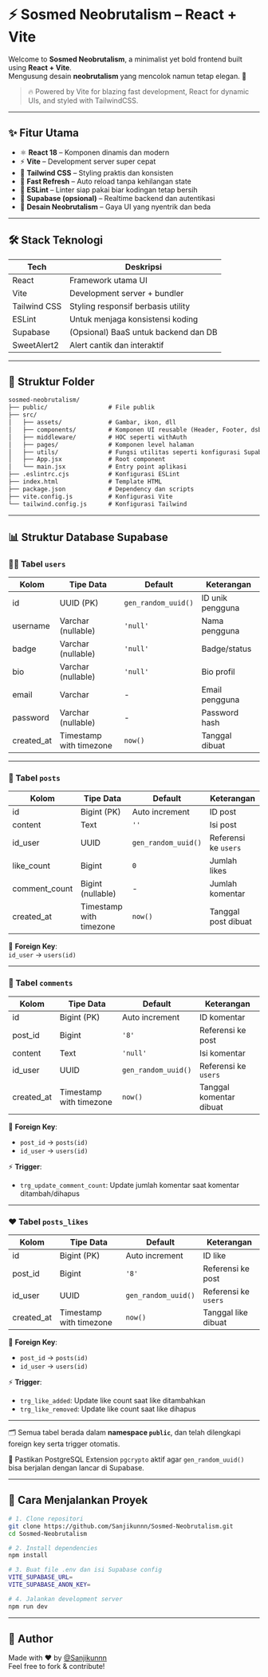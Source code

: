 # ⚡ Sosmed Neobrutalism – React + Vite

Welcome to **Sosmed Neobrutalism**, a minimalist yet bold frontend built using **React + Vite**.  
Mengusung desain **neobrutalism** yang mencolok namun tetap elegan. 🚀

> 🔥 Powered by Vite for blazing fast development, React for dynamic UIs, and styled with TailwindCSS.

---

## ✨ Fitur Utama

- ⚛️ **React 18** – Komponen dinamis dan modern
- ⚡ **Vite** – Development server super cepat
- 💨 **Tailwind CSS** – Styling praktis dan konsisten
- 🔁 **Fast Refresh** – Auto reload tanpa kehilangan state
- 🧹 **ESLint** – Linter siap pakai biar kodingan tetap bersih
- 🔐 **Supabase (opsional)** – Realtime backend dan autentikasi
- 🎨 **Desain Neobrutalism** – Gaya UI yang nyentrik dan beda

---

## 🛠️ Stack Teknologi

| Tech         | Deskripsi                            |
|--------------|----------------------------------------|
| React        | Framework utama UI                    |
| Vite         | Development server + bundler          |
| Tailwind CSS | Styling responsif berbasis utility    |
| ESLint       | Untuk menjaga konsistensi koding      |
| Supabase     | (Opsional) BaaS untuk backend dan DB  |
| SweetAlert2  | Alert cantik dan interaktif           |

---

## 📁 Struktur Folder

```txt
sosmed-neobrutalism/
├── public/                 # File publik
├── src/
│   ├── assets/             # Gambar, ikon, dll
│   ├── components/         # Komponen UI reusable (Header, Footer, dsb)
│   ├── middleware/         # HOC seperti withAuth
│   ├── pages/              # Komponen level halaman
│   ├── utils/              # Fungsi utilitas seperti konfigurasi Supabase
│   ├── App.jsx             # Root component
│   └── main.jsx            # Entry point aplikasi
├── .eslintrc.cjs           # Konfigurasi ESLint
├── index.html              # Template HTML
├── package.json            # Dependency dan scripts
├── vite.config.js          # Konfigurasi Vite
└── tailwind.config.js      # Konfigurasi Tailwind
```

---

## 📊 Struktur Database Supabase

### 🧑‍💻 Tabel `users`

| Kolom      | Tipe Data               | Default              | Keterangan          |
|------------|-------------------------|----------------------|---------------------|
| id         | UUID (PK)              | `gen_random_uuid()`  | ID unik pengguna    |
| username   | Varchar (nullable)      | `'null'`             | Nama pengguna       |
| badge      | Varchar (nullable)      | `'null'`             | Badge/status        |
| bio        | Varchar (nullable)      | `'null'`             | Bio profil          |
| email      | Varchar                 | -                    | Email pengguna      |
| password   | Varchar (nullable)      | -                    | Password hash       |
| created_at | Timestamp with timezone | `now()`              | Tanggal dibuat      |

---

### 📝 Tabel `posts`

| Kolom         | Tipe Data               | Default            | Keterangan               |
|---------------|-------------------------|--------------------|---------------------------|
| id            | Bigint (PK)             | Auto increment     | ID post                  |
| content       | Text                    | `''`               | Isi post                 |
| id_user       | UUID                    | `gen_random_uuid()`| Referensi ke `users`     |
| like_count    | Bigint                  | `0`                | Jumlah likes             |
| comment_count | Bigint (nullable)       | -                  | Jumlah komentar          |
| created_at    | Timestamp with timezone | `now()`            | Tanggal post dibuat      |

🔗 **Foreign Key**:  
`id_user` → `users(id)`

---

### 💬 Tabel `comments`

| Kolom      | Tipe Data               | Default              | Keterangan                  |
|------------|-------------------------|----------------------|------------------------------|
| id         | Bigint (PK)             | Auto increment       | ID komentar                  |
| post_id    | Bigint                  | `'8'`                | Referensi ke post            |
| content    | Text                    | `'null'`             | Isi komentar                 |
| id_user    | UUID                    | `gen_random_uuid()`  | Referensi ke `users`         |
| created_at | Timestamp with timezone | `now()`              | Tanggal komentar dibuat      |

🔗 **Foreign Key**:
- `post_id` → `posts(id)`
- `id_user` → `users(id)`

⚡ **Trigger**:
- `trg_update_comment_count`: Update jumlah komentar saat komentar ditambah/dihapus

---

### ❤️ Tabel `posts_likes`

| Kolom      | Tipe Data               | Default              | Keterangan                  |
|------------|-------------------------|----------------------|------------------------------|
| id         | Bigint (PK)             | Auto increment       | ID like                     |
| post_id    | Bigint                  | `'8'`                | Referensi ke post           |
| id_user    | UUID                    | `gen_random_uuid()`  | Referensi ke `users`        |
| created_at | Timestamp with timezone | `now()`              | Tanggal like dibuat         |

🔗 **Foreign Key**:
- `post_id` → `posts(id)`
- `id_user` → `users(id)`

⚡ **Trigger**:
- `trg_like_added`: Update like count saat like ditambahkan
- `trg_like_removed`: Update like count saat like dihapus

---

🗂 Semua tabel berada dalam **namespace `public`**, dan telah dilengkapi foreign key serta trigger otomatis.

📌 Pastikan PostgreSQL Extension `pgcrypto` aktif agar `gen_random_uuid()` bisa berjalan dengan lancar di Supabase.

---

## 🚀 Cara Menjalankan Proyek

```bash
# 1. Clone repositori
git clone https://github.com/Sanjikunnn/Sosmed-Neobrutalism.git
cd Sosmed-Neobrutalism

# 2. Install dependencies
npm install

# 3. Buat file .env dan isi Supabase config
VITE_SUPABASE_URL=
VITE_SUPABASE_ANON_KEY=

# 4. Jalankan development server
npm run dev
```

---

## 👤 Author

Made with ❤️ by [@Sanjikunnn](https://github.com/Sanjikunnn)  
Feel free to fork & contribute!
